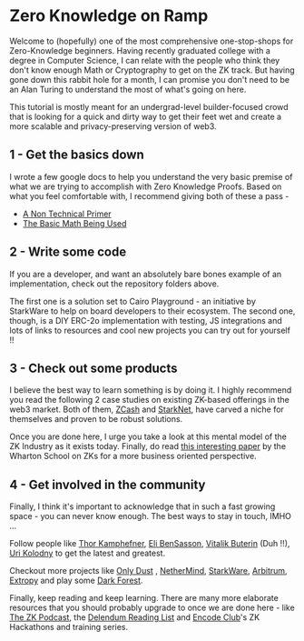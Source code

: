 # Zero Knowledge on Ramp 

Welcome to (hopefully) one of the most comprehensive one-stop-shops for Zero-Knowledge beginners. Having recently graduated college with a degree in Computer Science, I can relate with the people who think they don't know enough Math or Cryptography to get on the ZK track. But having gone down this rabbit hole for a month, I can promise you don't need to be an Alan Turing to understand the most of what's going on here. 

This tutorial is mostly meant for an undergrad-level builder-focused crowd that is looking for a quick and dirty way to get their feet wet and create a more scalable and privacy-preserving version of web3.  

## 1 - Get the basics down

I wrote a few google docs to help you understand the very basic premise of what we are trying to accomplish with Zero Knowledge Proofs. Based on what you feel comfortable with, I recommend giving both of these a pass - 

- [A Non Technical Primer](https://docs.google.com/document/d/11J8R8JhP2k0zlpoha4P9x4bDdkO_gVL8rcBJP9LH5pc/edit?usp=sharing)
- [The Basic Math Being Used](https://docs.google.com/document/d/18Kbhe58G5SF0mqoF9fdMf9dMeEvqRydi_IB5FpB0u9g/edit?usp=sharing)

## 2 - Write some code 

If you are a developer, and want an absolutely bare bones example of an implementation, check out the repository folders above. 

The first one is a solution set to Cairo Playground - an initiative by StarkWare to help on board developers to their ecosystem. The second one, though, is a DIY ERC-2o implementation with testing, JS integrations and lots of links to resources and cool new projects you can try out for yourself !!

## 3 - Check out some products

I believe the best way to learn something is by doing it. I highly recommend you read the following 2 case studies on existing ZK-based offerings in the web3 market. Both of them, [ZCash](https://docs.google.com/document/d/1MPbQVGDpMXOK3u20M7VdNfT2mQnAwIZD6eMLkExYwY8/edit?usp=sharing) and [StarkNet](https://docs.google.com/document/d/11UTUyofiaAcD_qItyrA0QxGdB-UE8nt9bAFThHETsP4/edit?usp=sharing), have carved a niche for themselves and proven to be robust solutions. 

Once you are done here, I urge you take a look at this mental model of the ZK Industry as it exists today. Finally, do read [this interesting paper](https://fisher.wharton.upenn.edu/wp-content/uploads/2020/09/Thesis_Terrence-Jo.pdf) by the Wharton School on ZKs for a more business oriented perspective. 

## 4 - Get involved in the community 

Finally, I think it's important to acknowledge that in such a fast growing space - you can never know enough. The best ways to stay in touch, IMHO ... 

Follow people like [Thor Kamphefner](https://twitter.com/cryptograthor), [Eli BenSasson](https://twitter.com/EliBenSasson), [Vitalik Buterin](https://twitter.com/VitalikButerin) (Duh !!), [Uri Kolodny](https://twitter.com/ukolodny) to get the latest and greatest. 
 
Checkout more projects like [Only Dust](https://twitter.com/OnlyDust_xyz) , [NetherMind](https://twitter.com/nethermindeth), [StarkWare](https://twitter.com/StarkWareLtd), [Arbitrum](https://twitter.com/arbitrum), [Extropy](https://twitter.com/Extropy) and play some [Dark Forest](https://blog.zkga.me/). 

Finally, keep reading and keep learning. There are many more elaborate resources that you should probably upgrade to once we are done here - like [The ZK Podcast](https://zeroknowledge.fm/), the [Delendum Reading List](https://github.com/delendum-xyz/zk-knowledge) and [Encode Club](https://www.encode.club/)'s ZK Hackathons and training series.  
